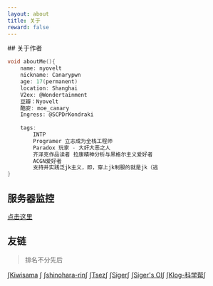 ```yaml
---
layout: about
title: 关于
reward: false
---
```


<head>
    <script src="https://cdn.mathjax.org/mathjax/latest/MathJax.js?config=TeX-AMS-MML_HTMLorMML" type="text/javascript"></script>
    <script type="text/x-mathjax-config">
        MathJax.Hub.Config({
            tex2jax: {
            skipTags: ['script', 'noscript', 'style', 'textarea', 'pre'],
            inlineMath: [['$','$']]
            }
        });
    </script>
</head>
## 关于作者

```C
void aboutMe(){
    name: nyovelt
    nickname: Canarypwn
    age: 17(permanent)
    location: Shanghai
    V2ex: @Wondertainment
    豆瓣：Nyovelt
	酷安: moe_canary
    Ingress: @SCPDrKondraki
    
    tags:
    	INTP
    	Programer 立志成为全栈工程师
        Paradox 玩家 - 大奸大恶之人
        齐泽克作品读者 拉康精神分析与黑格尔主义爱好者
        ACGN爱好者
        支持并实践泛jk主义，即，穿上jk制服的就是jk（逃
}
```



## 服务器监控

[点击这里](https://status.aaaab3n.co)

## 友链

> 排名不分先后

$\int$[Kiwisama](https://nyan.kiwi.cat/) $\int$    $\int$[shinohara-rin](https://shinohara-rin.github.io/)$\int$    $\int$[Tsez](https://blog.tse.moe/)$\int$    $\int$[Siger](https://ml.yscale.cf/)$\int$    $\int$[Siger's OI](https://oi.yscale.cf/)$\int$    $\int$[Klog-科学帮](https://klog.app/#/timeline)$\int$
